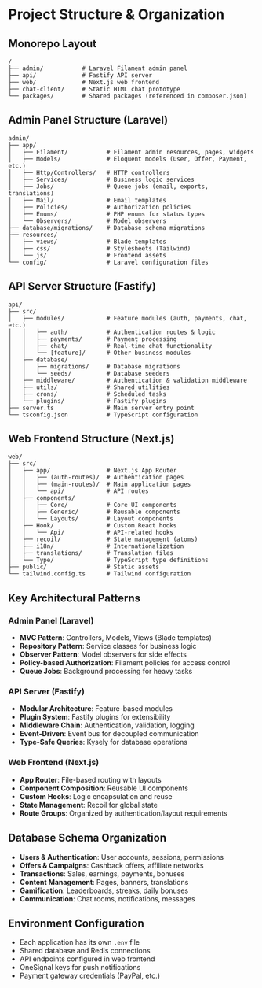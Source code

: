 # Project Structure & Organization

## Monorepo Layout
```
/
├── admin/           # Laravel Filament admin panel
├── api/             # Fastify API server
├── web/             # Next.js web frontend
├── chat-client/     # Static HTML chat prototype
└── packages/        # Shared packages (referenced in composer.json)
```

## Admin Panel Structure (Laravel)
```
admin/
├── app/
│   ├── Filament/           # Filament admin resources, pages, widgets
│   ├── Models/             # Eloquent models (User, Offer, Payment, etc.)
│   ├── Http/Controllers/   # HTTP controllers
│   ├── Services/           # Business logic services
│   ├── Jobs/               # Queue jobs (email, exports, translations)
│   ├── Mail/               # Email templates
│   ├── Policies/           # Authorization policies
│   ├── Enums/              # PHP enums for status types
│   └── Observers/          # Model observers
├── database/migrations/    # Database schema migrations
├── resources/
│   ├── views/              # Blade templates
│   ├── css/                # Stylesheets (Tailwind)
│   └── js/                 # Frontend assets
└── config/                 # Laravel configuration files
```

## API Server Structure (Fastify)
```
api/
├── src/
│   ├── modules/            # Feature modules (auth, payments, chat, etc.)
│   │   ├── auth/           # Authentication routes & logic
│   │   ├── payments/       # Payment processing
│   │   ├── chat/           # Real-time chat functionality
│   │   └── [feature]/      # Other business modules
│   ├── database/
│   │   ├── migrations/     # Database migrations
│   │   └── seeds/          # Database seeders
│   ├── middleware/         # Authentication & validation middleware
│   ├── utils/              # Shared utilities
│   ├── crons/              # Scheduled tasks
│   └── plugins/            # Fastify plugins
├── server.ts               # Main server entry point
└── tsconfig.json           # TypeScript configuration
```

## Web Frontend Structure (Next.js)
```
web/
├── src/
│   ├── app/                # Next.js App Router
│   │   ├── (auth-routes)/  # Authentication pages
│   │   ├── (main-routes)/  # Main application pages
│   │   └── api/            # API routes
│   ├── components/
│   │   ├── Core/           # Core UI components
│   │   ├── Generic/        # Reusable components
│   │   └── Layouts/        # Layout components
│   ├── Hook/               # Custom React hooks
│   │   └── Api/            # API-related hooks
│   ├── recoil/             # State management (atoms)
│   ├── i18n/               # Internationalization
│   ├── translations/       # Translation files
│   └── Type/               # TypeScript type definitions
├── public/                 # Static assets
└── tailwind.config.ts      # Tailwind configuration
```

## Key Architectural Patterns

### Admin Panel (Laravel)
- **MVC Pattern**: Controllers, Models, Views (Blade templates)
- **Repository Pattern**: Service classes for business logic
- **Observer Pattern**: Model observers for side effects
- **Policy-based Authorization**: Filament policies for access control
- **Queue Jobs**: Background processing for heavy tasks

### API Server (Fastify)
- **Modular Architecture**: Feature-based modules
- **Plugin System**: Fastify plugins for extensibility
- **Middleware Chain**: Authentication, validation, logging
- **Event-Driven**: Event bus for decoupled communication
- **Type-Safe Queries**: Kysely for database operations

### Web Frontend (Next.js)
- **App Router**: File-based routing with layouts
- **Component Composition**: Reusable UI components
- **Custom Hooks**: Logic encapsulation and reuse
- **State Management**: Recoil for global state
- **Route Groups**: Organized by authentication/layout requirements

## Database Schema Organization
- **Users & Authentication**: User accounts, sessions, permissions
- **Offers & Campaigns**: Cashback offers, affiliate networks
- **Transactions**: Sales, earnings, payments, bonuses
- **Content Management**: Pages, banners, translations
- **Gamification**: Leaderboards, streaks, daily bonuses
- **Communication**: Chat rooms, notifications, messages

## Environment Configuration
- Each application has its own `.env` file
- Shared database and Redis connections
- API endpoints configured in web frontend
- OneSignal keys for push notifications
- Payment gateway credentials (PayPal, etc.)
